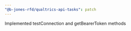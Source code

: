```yaml
---
"@b-jones-rfd/qualtrics-api-tasks": patch
---
```


Implemented testConnection and getBearerToken methods
